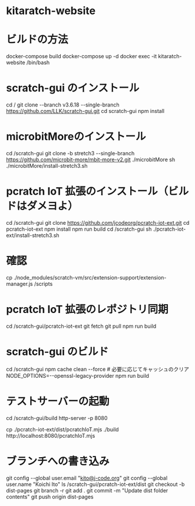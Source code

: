 # kitaratch-website


# ビルドの方法
docker-compose build
docker-compose up -d
docker exec -it kitaratch-website /bin/bash

# scratch-gui のインストール
cd /
git clone --branch v3.6.18 --single-branch https://github.com/LLK/scratch-gui.git
cd scratch-gui
npm install

# microbitMoreのインストール
cd /scratch-gui
git clone -b stretch3 --single-branch https://github.com/microbit-more/mbit-more-v2.git ./microbitMore
sh ./microbitMore/install-stretch3.sh

# pcratch IoT 拡張のインストール（ビルドはダメヨよ）
cd /scratch-gui
git clone https://github.com/jcodeorg/pcratch-iot-ext.git
cd pcratch-iot-ext
npm install
npm run build
cd /scratch-gui
sh ./pcratch-iot-ext/install-stretch3.sh
# 確認
cp ./node_modules/scratch-vm/src/extension-support/extension-manager.js /scripts

# pcratch IoT 拡張のレポジトリ同期
cd /scratch-gui/pcratch-iot-ext
git fetch
git pull
npm run build

# scratch-gui のビルド
cd /scratch-gui
npm cache clean --force  # 必要に応じてキャッシュのクリア
NODE_OPTIONS=--openssl-legacy-provider npm run build

# テストサーバーの起動
cd /scratch-gui/build
http-server -p 8080


cp ./pcratch-iot-ext/dist/pcratchIoT.mjs ./build
http://localhost:8080/pcratchIoT.mjs

# ブランチへの書き込み
git config --global user.email "kito@j-code.org"
git config --global user.name "Koichi Ito"
ls /scratch-gui/pcratch-iot-ext/dist
git checkout -b dist-pages
git branch -r
git add .
git commit -m "Update dist folder contents"
git push origin dist-pages